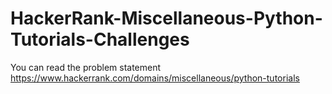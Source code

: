 # HackerRank-Miscellaneous-Python-Tutorials-Challenges
You can read the problem statement https://www.hackerrank.com/domains/miscellaneous/python-tutorials
